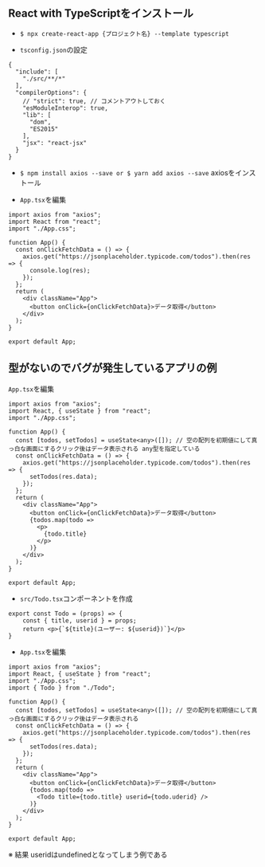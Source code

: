 ## React with TypeScriptをインストール

+ `$ npx create-react-app {プロジェクト名} --template typescript`<br>

+ `tsconfig.json`の設定<br>

```
{
  "include": [
    "./src/**/*"
  ],
  "compilerOptions": {
    // "strict": true, // コメントアウトしておく
    "esModuleInterop": true,
    "lib": [
      "dom",
      "ES2015"
    ],
    "jsx": "react-jsx"
  }
}
```

+ `$ npm install axios --save or $ yarn add axios --save` axiosをインストール<br>

+ `App.tsx`を編集<br>

```
import axios from "axios";
import React from "react";
import "./App.css";

function App() {
  const onClickFetchData = () => {
    axios.get("https://jsonplaceholder.typicode.com/todos").then(res => {
      console.log(res);
    });
  };
  return (
    <div className="App">
      <button onClick={onClickFetchData}>データ取得</button>
    </div>
  );
}

export default App;
```

## 型がないのでバグが発生しているアプリの例

`App.tsx`を編集<br>

```
import axios from "axios";
import React, { useState } from "react";
import "./App.css";

function App() {
  const [todos, setTodos] = useState<any>([]); // 空の配列を初期値にして真っ白な画面にするクリック後はデータ表示される any型を指定している
  const onClickFetchData = () => {
    axios.get("https://jsonplaceholder.typicode.com/todos").then(res => {
      setTodos(res.data);
    });
  };
  return (
    <div className="App">
      <button onClick={onClickFetchData}>データ取得</button>
      {todos.map(todo =>
        <p>
          {todo.title}
        </p>
      )}
    </div>
  );
}

export default App;
```

+ `src/Todo.tsx`コンポーネントを作成<br>

```
export const Todo = (props) => {
    const { title, userid } = props;
    return <p>{`${title}(ユーザー: ${userid})`}</p>
}
```

+ `App.tsx`を編集<br>

```
import axios from "axios";
import React, { useState } from "react";
import "./App.css";
import { Todo } from "./Todo";

function App() {
  const [todos, setTodos] = useState<any>([]); // 空の配列を初期値にして真っ白な画面にするクリック後はデータ表示される
  const onClickFetchData = () => {
    axios.get("https://jsonplaceholder.typicode.com/todos").then(res => {
      setTodos(res.data);
    });
  };
  return (
    <div className="App">
      <button onClick={onClickFetchData}>データ取得</button>
      {todos.map(todo =>
        <Todo title={todo.title} userid={todo.uderid} />
      )}
    </div>
  );
}

export default App;
```

※ 結果 useridはundefinedとなってしまう例である<br>

